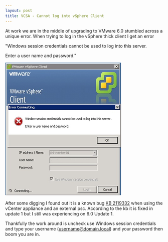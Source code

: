 ```yaml
---
layout: post
title: VCSA - Cannot log into vSphere Client 
---
```


At work we are in the middle of upgrading to VMware 6.0 stumbled across a unique error. When trying to log in the vSphere thick client I get an error

"Windows session credentials cannot be used to log into this server.

Enter a user name and password."


![Alt text](/assets/img/VSCA-vSphere-Client-Login-Error.jpg "VSCA vSphere Client Login Error")


After some digging I found out it is a known bug [KB 2119332](https://kb.vmware.com/selfservice/microsites/search.do?language=en_US&cmd=displayKC&externalId=2119332) when using the vCenter appliance and an external psc. According to the kb it is fixed in update 1 but I still was experiencing on 6.0 Update 1.

Thankfully the work around is uncheck use Windows session credentials and type your username (username@domain.local) and your password then boom you are in.
